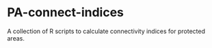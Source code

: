 # PA-connect-indices
A collection of R scripts to calculate connectivity indices for protected areas. 

